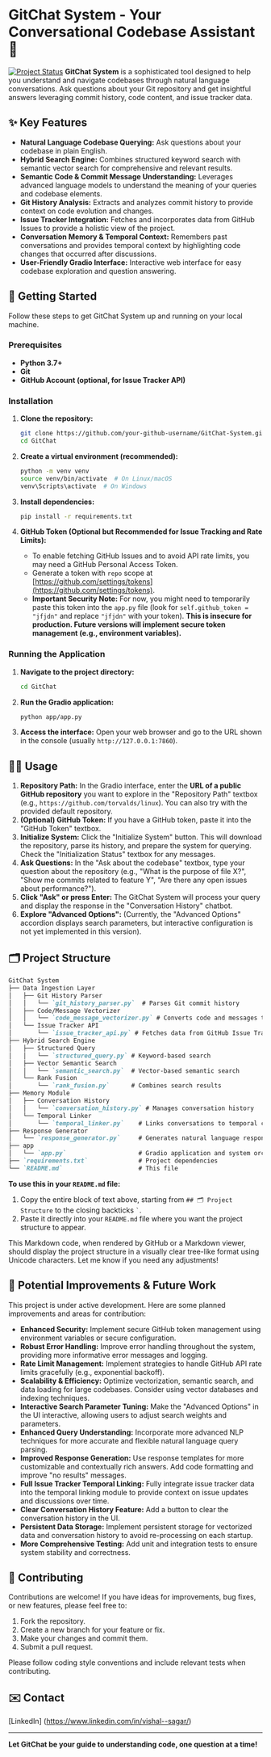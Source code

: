 # GitChat System - Your Conversational Codebase Assistant 💬

[![Project Status](https://img.shields.io/badge/Status-Work%20in%20Progress-orange)](https://github.com/your-github-username/GitChat-System) **GitChat System** is a sophisticated tool designed to help you understand and navigate codebases through natural language conversations.  Ask questions about your Git repository and get insightful answers leveraging commit history, code content, and issue tracker data.

## ✨ Key Features

*   **Natural Language Codebase Querying:** Ask questions about your codebase in plain English.
*   **Hybrid Search Engine:** Combines structured keyword search with semantic vector search for comprehensive and relevant results.
*   **Semantic Code & Commit Message Understanding:** Leverages advanced language models to understand the meaning of your queries and codebase elements.
*   **Git History Analysis:**  Extracts and analyzes commit history to provide context on code evolution and changes.
*   **Issue Tracker Integration:** Fetches and incorporates data from GitHub Issues to provide a holistic view of the project.
*   **Conversation Memory & Temporal Context:** Remembers past conversations and provides temporal context by highlighting code changes that occurred after discussions.
*   **User-Friendly Gradio Interface:**  Interactive web interface for easy codebase exploration and question answering.

## 🚀 Getting Started

Follow these steps to get GitChat System up and running on your local machine.

### Prerequisites

*   **Python 3.7+**
*   **Git**
*   **GitHub Account (optional, for Issue Tracker API)**

### Installation

1.  **Clone the repository:**

    ```bash
    git clone https://github.com/your-github-username/GitChat-System.git  # Replace with your repo URL
    cd GitChat
    ```

2.  **Create a virtual environment (recommended):**

    ```bash
    python -m venv venv
    source venv/bin/activate  # On Linux/macOS
    venv\Scripts\activate  # On Windows
    ```

3.  **Install dependencies:**

    ```bash
    pip install -r requirements.txt
    ```

4.  **GitHub Token (Optional but Recommended for Issue Tracking and Rate Limits):**

    *   To enable fetching GitHub Issues and to avoid API rate limits, you may need a GitHub Personal Access Token.
    *   Generate a token with `repo` scope at [https://github.com/settings/tokens](https://github.com/settings/tokens).
    *   **Important Security Note:**  For now, you might need to temporarily paste this token into the `app.py` file (look for `self.github_token = "jfjdn"` and replace `"jfjdn"` with your token). **This is insecure for production.  Future versions will implement secure token management (e.g., environment variables).**

### Running the Application

1.  **Navigate to the project directory:**

    ```bash
    cd GitChat
    ```

2.  **Run the Gradio application:**

    ```bash
    python app/app.py
    ```

3.  **Access the interface:** Open your web browser and go to the URL shown in the console (usually `http://127.0.0.1:7860`).

## 🧑‍💻 Usage

1.  **Repository Path:** In the Gradio interface, enter the **URL of a public GitHub repository** you want to explore in the "Repository Path" textbox (e.g., `https://github.com/torvalds/linux`). You can also try with the provided default repository.
2.  **(Optional) GitHub Token:** If you have a GitHub token, paste it into the "GitHub Token" textbox.
3.  **Initialize System:** Click the "Initialize System" button. This will download the repository, parse its history, and prepare the system for querying.  Check the "Initialization Status" textbox for any messages.
4.  **Ask Questions:**  In the "Ask about the codebase" textbox, type your question about the repository (e.g., "What is the purpose of file X?", "Show me commits related to feature Y", "Are there any open issues about performance?").
5.  **Click "Ask" or press Enter:**  The GitChat System will process your query and display the response in the "Conversation History" chatbot.
6.  **Explore "Advanced Options":** (Currently, the "Advanced Options" accordion displays search parameters, but interactive configuration is not yet implemented in this version).

## 🗂️ Project Structure

```markdown
GitChat System
├── Data Ingestion Layer
│   ├── Git History Parser
│   │   └── `git_history_parser.py`  # Parses Git commit history
│   ├── Code/Message Vectorizer
│   │   └── `code_message_vectorizer.py` # Converts code and messages to vectors
│   └── Issue Tracker API
│       └── `issue_tracker_api.py` # Fetches data from GitHub Issue Tracker
├── Hybrid Search Engine
│   ├── Structured Query
│   │   └── `structured_query.py` # Keyword-based search
│   ├── Vector Semantic Search
│   │   └── `semantic_search.py`  # Vector-based semantic search
│   └── Rank Fusion
│       └── `rank_fusion.py`      # Combines search results
├── Memory Module
│   ├── Conversation History
│   │   └── `conversation_history.py` # Manages conversation history
│   └── Temporal Linker
│       └── `temporal_linker.py`    # Links conversations to temporal context
├── Response Generator
│   └── `response_generator.py`     # Generates natural language responses
├── app
│   └── `app.py`                    # Gradio application and system orchestration
├── `requirements.txt`              # Project dependencies
└── `README.md`                     # This file

```


**To use this in your `README.md` file:**

1.  Copy the entire block of text above, starting from `## 🗂️ Project Structure` to the closing backticks `` ` ``.
2.  Paste it directly into your `README.md` file where you want the project structure to appear.

This Markdown code, when rendered by GitHub or a Markdown viewer, should display the project structure in a visually clear tree-like format using Unicode characters. Let me know if you need any adjustments!


## 🚧 Potential Improvements & Future Work

This project is under active development.  Here are some planned improvements and areas for contribution:

*   **Enhanced Security:** Implement secure GitHub token management using environment variables or secure configuration.
*   **Robust Error Handling:** Improve error handling throughout the system, providing more informative error messages and logging.
*   **Rate Limit Management:** Implement strategies to handle GitHub API rate limits gracefully (e.g., exponential backoff).
*   **Scalability & Efficiency:** Optimize vectorization, semantic search, and data loading for large codebases. Consider using vector databases and indexing techniques.
*   **Interactive Search Parameter Tuning:**  Make the "Advanced Options" in the UI interactive, allowing users to adjust search weights and parameters.
*   **Enhanced Query Understanding:**  Incorporate more advanced NLP techniques for more accurate and flexible natural language query parsing.
*   **Improved Response Generation:**  Use response templates for more customizable and contextually rich answers.  Add code formatting and improve "no results" messages.
*   **Full Issue Tracker Temporal Linking:** Fully integrate issue tracker data into the temporal linking module to provide context on issue updates and discussions over time.
*   **Clear Conversation History Feature:** Add a button to clear the conversation history in the UI.
*   **Persistent Data Storage:** Implement persistent storage for vectorized data and conversation history to avoid re-processing on each startup.
*   **More Comprehensive Testing:** Add unit and integration tests to ensure system stability and correctness.

## 🤝 Contributing

Contributions are welcome!  If you have ideas for improvements, bug fixes, or new features, please feel free to:

1.  Fork the repository.
2.  Create a new branch for your feature or fix.
3.  Make your changes and commit them.
4.  Submit a pull request.

Please follow coding style conventions and include relevant tests when contributing.


## ✉️ Contact

[LinkedIn] (https://www.linkedin.com/in/vishal--sagar/)

---

**Let GitChat be your guide to understanding code, one question at a time!**